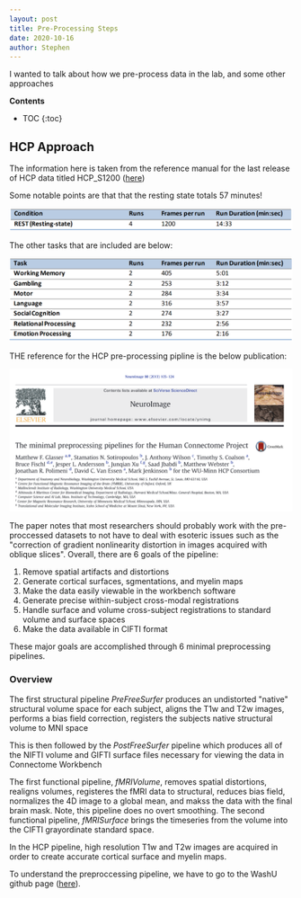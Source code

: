 ```yaml
---
layout: post
title: Pre-Processing Steps
date: 2020-10-16
author: Stephen
---
```

I wanted to talk about how we pre-process data in the lab, and some other approaches

**Contents**
* TOC
{:toc}

## HCP Approach
The information here is taken from the reference manual for the last release of HCP data titled HCP_S1200 ([here](https://www.humanconnectome.org/storage/app/media/documentation/s1200/HCP_S1200_Release_Reference_Manual.pdf))

Some notable points are that that the resting state totals 57 minutes!

![hcp_rest](/assets/rest.png)

The other tasks that are included are below:

![tasks](/assets/tasks.png)

THE reference for the HCP pre-processing pipline is the below publication:

![pub](/assets/preproc_pub.png)

The paper notes that most researchers should probably work with the pre-proccessed datasets to not have to deal with esoteric issues such as the "correction of gradient nonlinearity distortion in images acquired with oblique slices". Overall, there are 6 goals of the pipeline:

1. Remove spatial artifacts and distortions
2. Generate cortical surfaces, sgmentations, and myelin maps
3. Make the data easily viewable in the workbench software
4. Generate precise within-subject  cross-modal registrations
5. Handle surface and volume cross-subject registrations to standard volume and surface spaces
6. Make the data available in CIFTI format

These major goals are accomplished through 6 minimal preprocessing pipelines.

### Overview

The first structural pipeline *PreFreeSurfer* produces an undistorted "native" structural volume space for each subject, aligns the T1w and T2w images, performs a bias field correction, registers the subjects native structural volume to MNI space

This is then followed by the *PostFreeSurfer* pipeline  which produces all of the NIFTI volume and GIFTI surface files necessary for viewing the data in Connectome Workbench

The first functional pipeline, *fMRIVolume*, removes spatial distortions, realigns volumes, registeres the fMRI data to structural, reduces bias field, normalizes the 4D image to a global mean, and makss the data with the final brain mask. Note, this pipeline does no overt smoothing. The second functional pipeline, *fMRISurface* brings the timeseries from the volume into the CIFTI grayordinate standard space. 

In the HCP pipeline, high resolution T1w and T2w images are acquired in order to create accurate cortical surface and myelin maps. 

To understand the preproccessing pipeline, we have to go to the WashU github page ([here](https://github.com/Washington-University/HCPpipelines)). 
